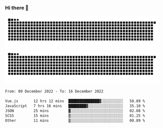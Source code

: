 ### Hi there 👋

![GitHub Snake Light](https://raw.githubusercontent.com/jichangee/jichangee/output/github-snake.svg#gh-light-mode-only)
![GitHub Snake dark](https://raw.githubusercontent.com/jichangee/jichangee/output/github-snake-dark.svg#gh-dark-mode-only)

<!--START_SECTION:waka-->

```text
From: 09 December 2022 - To: 16 December 2022

Vue.js       12 hrs 12 mins  ██████████████▓░░░░░░░░░░   58.89 %
JavaScript   7 hrs 16 mins   ████████▓░░░░░░░░░░░░░░░░   35.10 %
JSON         25 mins         ▓░░░░░░░░░░░░░░░░░░░░░░░░   02.08 %
SCSS         15 mins         ▒░░░░░░░░░░░░░░░░░░░░░░░░   01.25 %
Other        11 mins         ▒░░░░░░░░░░░░░░░░░░░░░░░░   00.89 %
```

<!--END_SECTION:waka-->

<!--
![GitHub Snake Light](github-snake.svg#gh-light-mode-only)
![GitHub Snake dark](github-snake-dark.svg#gh-dark-mode-only)
-->

<!--
**jichangee/jichangee** is a ✨ _special_ ✨ repository because its `README.md` (this file) appears on your GitHub profile.

Here are some ideas to get you started:

- 🔭 I’m currently working on ...
- 🌱 I’m currently learning ...
- 👯 I’m looking to collaborate on ...
- 🤔 I’m looking for help with ...
- 💬 Ask me about ...
- 📫 How to reach me: ...
- 😄 Pronouns: ...
- ⚡ Fun fact: ...
-->
